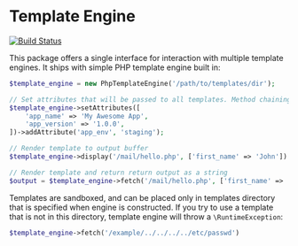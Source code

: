 # Template Engine

[![Build Status](https://travis-ci.org/activecollab/templateengine.svg?branch=master)](https://travis-ci.org/activecollab/templateengine)

This package offers a single interface for interaction with multiple template engines. It ships with simple PHP template engine built in:

```php
$template_engine = new PhpTemplateEngine('/path/to/templates/dir');

// Set attributes that will be passed to all templates. Method chaining is supported.
$template_engine->setAttributes([
    'app_name' => 'My Awesome App',
    'app_version' => '1.0.0',
])->addAttribute('app_env', 'staging');

// Render template to output buffer
$template_engine->display('/mail/hello.php', ['first_name' => 'John'])

// Render template and return return output as a string
$output = $template_engine->fetch('/mail/hello.php', ['first_name' => 'John'])
```

Templates are sandboxed, and can be placed only in templates directory that is specified when engine is constructed. If you try to use a template that is not in this directory, template engine will throw a `\RuntimeException`:

```php
$template_engine->fetch('/example/../../../../etc/passwd')
```
